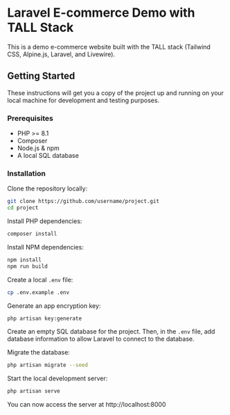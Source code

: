 # Laravel E-commerce Demo with TALL Stack

This is a demo e-commerce website built with the TALL stack (Tailwind CSS, Alpine.js, Laravel, and Livewire).

## Getting Started

These instructions will get you a copy of the project up and running on your local machine for development and testing purposes.

### Prerequisites

- PHP >= 8.1
- Composer
- Node.js & npm
- A local SQL database

### Installation

Clone the repository locally:

```bash
git clone https://github.com/username/project.git
cd project
```
Install PHP dependencies:
```bash
composer install
```
Install NPM dependencies:
```bash
npm install
npm run build
```
Create a local `.env` file:
```bash
cp .env.example .env
```
Generate an app encryption key:
```bash
php artisan key:generate
```
Create an empty SQL database for the project. Then, in the `.env` file, add database information to allow Laravel to connect to the database.

Migrate the database:
```bash
php artisan migrate --seed
```
Start the local development server:
```bash
php artisan serve
```
You can now access the server at http://localhost:8000
